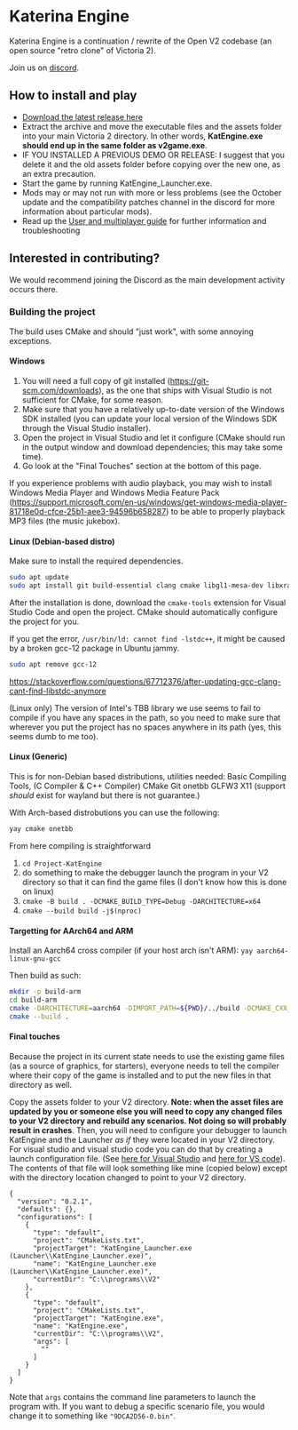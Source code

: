 # Katerina Engine

Katerina Engine is a continuation / rewrite of the Open V2 codebase (an open source "retro clone" of Victoria 2).

Join us on [discord](https://discord.gg/3WNyk7SWvf).

## How to install and play
- [Download the latest release here](https://github.com/Nivaturimika/Katerina-Engine/releases)
- Extract the archive and move the executable files and the assets folder into your main Victoria 2 directory. In other words, **KatEngine.exe should end up in the same folder as v2game.exe**.
- IF YOU INSTALLED A PREVIOUS DEMO OR RELEASE: I suggest that you delete it and the old assets folder before copying over the new one, as an extra precaution.
- Start the game by running KatEngine_Launcher.exe.
- Mods may or may not run with more or less problems (see the October update and the compatibility patches channel in the discord for more information about particular mods).
- Read up the [User and multiplayer guide](https://github.com/Nivaturimika/Katerina-Engine/blob/main/docs/user_guide.md) for further information and troubleshooting

## Interested in contributing?

We would recommend joining the Discord as the main development activity occurs there.

### Building the project

The build uses CMake and should "just work", with some annoying exceptions.

#### Windows

1. You will need a full copy of git installed (https://git-scm.com/downloads), as the one that ships with Visual Studio is not sufficient for CMake, for some reason.
2. Make sure that you have a relatively up-to-date version of the Windows SDK installed (you can update your local version of the Windows SDK through the Visual Studio installer).
3. Open the project in Visual Studio and let it configure (CMake should run in the output window and download dependencies; this may take some time).
4. Go look at the "Final Touches" section at the bottom of this page.

If you experience problems with audio playback, you may wish to install Windows Media Player and Windows Media Feature Pack (https://support.microsoft.com/en-us/windows/get-windows-media-player-81718e0d-cfce-25b1-aee3-94596b658287) to be able to properly playback MP3 files (the music jukebox).

#### Linux (Debian-based distro)

Make sure to install the required dependencies.

```bash
sudo apt update
sudo apt install git build-essential clang cmake libgl1-mesa-dev libxrandr-dev libxinerama-dev libxcursor-dev libxi-dev libicu-dev
```

After the installation is done, download the `cmake-tools` extension for Visual Studio Code and open the project. CMake should automatically configure the project for you.

If you get the error, `/usr/bin/ld: cannot find -lstdc++`, it might be caused by a broken gcc-12 package in Ubuntu jammy.
```bash
sudo apt remove gcc-12
```
https://stackoverflow.com/questions/67712376/after-updating-gcc-clang-cant-find-libstdc-anymore

(Linux only) The version of Intel's TBB library we use seems to fail to compile if you have any spaces in the path, so you need to make sure that wherever you put the project has no spaces anywhere in its path (yes, this seems dumb to me too).

#### Linux (Generic)

This is for non-Debian based distributions, utilities needed:
Basic Compiling Tools, (C Compiler & C++ Compiler)
CMake
Git
onetbb
GLFW3
X11 (support *should* exist for wayland but there is not guarantee.)

With Arch-based distrobutions you can use the following:
```bash
yay cmake onetbb
```

From here compiling is straightforward
1. `cd Project-KatEngine`
2. do something to make the debugger launch the program in your V2 directory so that it can find the game files (I don't know how this is done on linux)
4. `cmake -B build . -DCMAKE_BUILD_TYPE=Debug -DARCHITECTURE=x64`
5. `cmake --build build -j$(nproc)`

#### Targetting for AArch64 and ARM

Install an Aarch64 cross compiler (if your host arch isn't ARM):
`yay aarch64-linux-gnu-gcc`

Then build as such:
```sh
mkdir -p build-arm
cd build-arm
cmake -DARCHITECTURE=aarch64 -DIMPORT_PATH=${PWD}/../build -DCMAKE_CXX_COMPILER=aarch64-linux-gnu-gcc -DCMAKE_C_COMPILER=aarch64-linux-gnu-gcc ..
cmake --build .
```

#### Final touches

Because the project in its current state needs to use the existing game files (as a source of graphics, for starters), everyone needs to tell the compiler where their copy of the game is installed and to put the new files in that directory as well.

Copy the assets folder to your V2 directory. **Note: when the asset files are updated by you or someone else you will need to copy any changed files to your V2 directory and rebuild any scenarios. Not doing so will probably result in crashes**. Then, you will need to configure your debugger to launch KatEngine and the Launcher *as if* they were located in your V2 directory. For visual studio and visual studio code you can do that by creating a launch configuration file. (See [here for Visual Studio](https://learn.microsoft.com/en-us/visualstudio/ide/customize-build-and-debug-tasks-in-visual-studio?view=vs-2022) and [here for VS code](https://code.visualstudio.com/docs/cpp/launch-json-reference)). The contents of that file will look something like mine (copied below) except with the directory location changed to point to your V2 directory.

```
{
  "version": "0.2.1",
  "defaults": {},
  "configurations": [
    {
      "type": "default",
      "project": "CMakeLists.txt",
      "projectTarget": "KatEngine_Launcher.exe (Launcher\\KatEngine_Launcher.exe)",
      "name": "KatEngine_Launcher.exe (Launcher\\KatEngine_Launcher.exe)",
      "currentDir": "C:\\programs\\V2"
    },
    {
      "type": "default",
      "project": "CMakeLists.txt",
      "projectTarget": "KatEngine.exe",
      "name": "KatEngine.exe",
      "currentDir": "C:\\programs\\V2",
      "args": [
        ""
      ]
    }
  ]
}
```

Note that `args` contains the command line parameters to launch the program with. If you want to debug a specific scenario file, you would change it to something like `"9DCA2D56-0.bin"`.
